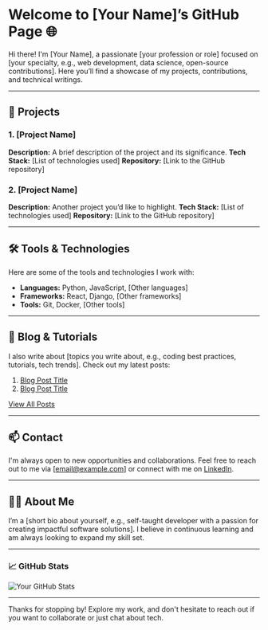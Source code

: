 # Welcome to [Your Name]’s GitHub Page 🌐

Hi there! I'm [Your Name], a passionate [your profession or role] focused on [your specialty, e.g., web development, data science, open-source contributions]. Here you’ll find a showcase of my projects, contributions, and technical writings.

---

## 🚀 Projects

### 1. [Project Name]
**Description:** A brief description of the project and its significance.
**Tech Stack:** [List of technologies used]
**Repository:** [Link to the GitHub repository]

### 2. [Project Name]
**Description:** Another project you’d like to highlight.
**Tech Stack:** [List of technologies used]
**Repository:** [Link to the GitHub repository]

---

## 🛠️ Tools & Technologies

Here are some of the tools and technologies I work with:

- **Languages:** Python, JavaScript, [Other languages]
- **Frameworks:** React, Django, [Other frameworks]
- **Tools:** Git, Docker, [Other tools]

---

## 📝 Blog & Tutorials

I also write about [topics you write about, e.g., coding best practices, tutorials, tech trends]. Check out my latest posts:

1. [Blog Post Title](#)
2. [Blog Post Title](#)

[View All Posts](#)

---

## 📫 Contact

I'm always open to new opportunities and collaborations. Feel free to reach out to me via [email@example.com] or connect with me on [LinkedIn](#).

---

## 👨‍💻 About Me

I’m a [short bio about yourself, e.g., self-taught developer with a passion for creating impactful software solutions]. I believe in continuous learning and am always looking to expand my skill set.

---

### 📈 GitHub Stats

![Your GitHub Stats](https://github-readme-stats.vercel.app/api?username=yourusername&show_icons=true&theme=radical)

---

Thanks for stopping by! Explore my work, and don't hesitate to reach out if you want to collaborate or just chat about tech.
